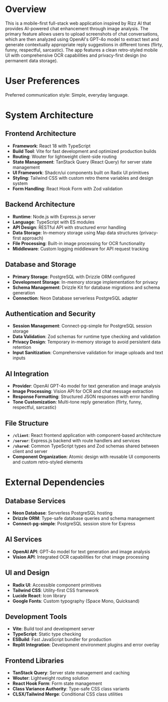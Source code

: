 # Overview

This is a mobile-first full-stack web application inspired by Rizz AI that provides AI-powered chat enhancement through image analysis. The primary feature allows users to upload screenshots of chat conversations, which are then analyzed using OpenAI's GPT-4o model to extract text and generate contextually appropriate reply suggestions in different tones (flirty, funny, respectful, sarcastic). The app features a clean retro-styled mobile UI with comprehensive OCR capabilities and privacy-first design (no permanent data storage).

# User Preferences

Preferred communication style: Simple, everyday language.

# System Architecture

## Frontend Architecture
- **Framework**: React 18 with TypeScript
- **Build Tool**: Vite for fast development and optimized production builds
- **Routing**: Wouter for lightweight client-side routing
- **State Management**: TanStack Query (React Query) for server state management
- **UI Framework**: Shadcn/ui components built on Radix UI primitives
- **Styling**: Tailwind CSS with custom retro theme variables and design system
- **Form Handling**: React Hook Form with Zod validation

## Backend Architecture
- **Runtime**: Node.js with Express.js server
- **Language**: TypeScript with ES modules
- **API Design**: RESTful API with structured error handling
- **Data Storage**: In-memory storage using Map data structures (privacy-first approach)
- **File Processing**: Built-in image processing for OCR functionality
- **Middleware**: Custom logging middleware for API request tracking

## Database and Storage
- **Primary Storage**: PostgreSQL with Drizzle ORM configured
- **Development Storage**: In-memory storage implementation for privacy
- **Schema Management**: Drizzle Kit for database migrations and schema generation
- **Connection**: Neon Database serverless PostgreSQL adapter

## Authentication and Security
- **Session Management**: Connect-pg-simple for PostgreSQL session storage
- **Data Validation**: Zod schemas for runtime type checking and validation
- **Privacy Design**: Temporary in-memory storage to avoid persistent data retention
- **Input Sanitization**: Comprehensive validation for image uploads and text inputs

## AI Integration
- **Provider**: OpenAI GPT-4o model for text generation and image analysis
- **Image Processing**: Vision API for OCR and chat message extraction
- **Response Formatting**: Structured JSON responses with error handling
- **Tone Customization**: Multi-tone reply generation (flirty, funny, respectful, sarcastic)

## File Structure
- **`/client`**: React frontend application with component-based architecture
- **`/server`**: Express.js backend with route handlers and services
- **`/shared`**: Common TypeScript types and Zod schemas shared between client and server
- **Component Organization**: Atomic design with reusable UI components and custom retro-styled elements

# External Dependencies

## Database Services
- **Neon Database**: Serverless PostgreSQL hosting
- **Drizzle ORM**: Type-safe database queries and schema management
- **Connect-pg-simple**: PostgreSQL session store for Express

## AI Services
- **OpenAI API**: GPT-4o model for text generation and image analysis
- **Vision API**: Integrated OCR capabilities for chat image processing

## UI and Design
- **Radix UI**: Accessible component primitives
- **Tailwind CSS**: Utility-first CSS framework
- **Lucide React**: Icon library
- **Google Fonts**: Custom typography (Space Mono, Quicksand)

## Development Tools
- **Vite**: Build tool and development server
- **TypeScript**: Static type checking
- **ESBuild**: Fast JavaScript bundler for production
- **Replit Integration**: Development environment plugins and error overlay

## Frontend Libraries
- **TanStack Query**: Server state management and caching
- **Wouter**: Lightweight routing solution
- **React Hook Form**: Form state management
- **Class Variance Authority**: Type-safe CSS class variants
- **CLSX/Tailwind Merge**: Conditional CSS class utilities